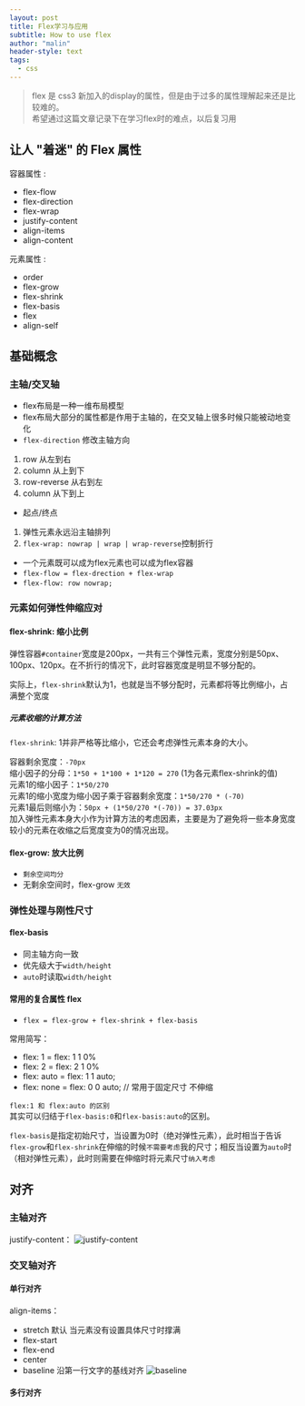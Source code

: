 ```yaml
---
layout: post
title: Flex学习与应用
subtitle: How to use flex
author: "malin"
header-style: text
tags:
  - css
---
```


> flex 是 css3 新加入的display的属性，但是由于过多的属性理解起来还是比较难的。  
> 希望通过这篇文章记录下在学习flex时的难点，以后复习用  


## 让人 "着迷" 的 Flex 属性

容器属性 :
- flex-flow
- flex-direction
- flex-wrap
- justify-content
- align-items
- align-content

元素属性 :
- order
- flex-grow
- flex-shrink
- flex-basis
- flex
- align-self

## 基础概念

### 主轴/交叉轴

- flex布局是一种一维布局模型
- flex布局大部分的属性都是作用于主轴的，在交叉轴上很多时候只能被动地变化
- ``flex-direction`` 修改主轴方向 
1. row 从左到右
2. column 从上到下
3. row-reverse 从右到左
4. column 从下到上
- 起点/终点 
1. 弹性元素永远沿主轴排列
2. ``flex-wrap: nowrap | wrap | wrap-reverse``控制折行
- 一个元素既可以成为flex元素也可以成为flex容器
- ``flex-flow = flex-drection + flex-wrap``
- ``flex-flow: row nowrap;``

### 元素如何弹性伸缩应对
#### flex-shrink: 缩小比例

弹性容器``#container``宽度是200px，一共有三个弹性元素，宽度分别是50px、100px、120px。在不折行的情况下，此时容器宽度是明显不够分配的。

实际上，``flex-shrink``默认为1，也就是当不够分配时，元素都将等比例缩小，占满整个宽度

##### 元素收缩的计算方法
``flex-shrink``: 1并非严格等比缩小，它还会考虑弹性元素本身的大小。

容器剩余宽度：``-70px``  
缩小因子的分母：``1*50 + 1*100 + 1*120 = 270`` (1为各元素flex-shrink的值)  
元素1的缩小因子：``1*50/270``  
元素1的缩小宽度为缩小因子乘于容器剩余宽度：``1*50/270 * (-70)``  
元素1最后则缩小为：``50px + (1*50/270 *(-70)) = 37.03px``  
加入弹性元素本身大小作为计算方法的考虑因素，主要是为了避免将一些本身宽度较小的元素在收缩之后宽度变为0的情况出现。

#### flex-grow: 放大比例

- ``剩余空间均分``
- 无剩余空间时，flex-grow ``无效``

### 弹性处理与刚性尺寸

#### flex-basis

- 同主轴方向一致
- 优先级大于``width/height``
- ``auto``时读取``width/height``


#### 常用的复合属性 flex

- ``flex = flex-grow + flex-shrink + flex-basis``

常用简写：
- flex: 1 = flex: 1 1 0%
- flex: 2 = flex: 2 1 0%
- flex: auto = flex: 1 1 auto;
- flex: none = flex: 0 0 auto; // 常用于固定尺寸 不伸缩

``flex:1 和 flex:auto 的区别``  
其实可以归结于``flex-basis:0``和``flex-basis:auto``的区别。

``flex-basis``是指定初始尺寸，当设置为0时（绝对弹性元素），此时相当于告诉``flex-grow``和``flex-shrink``在伸缩的时候``不需要考虑``我的尺寸；相反当设置为``auto``时（相对弹性元素），此时则需要在伸缩时将元素尺寸``纳入考虑``

## 对齐

### 主轴对齐
justify-content：
![justify-content](https://ask.qcloudimg.com/http-save/1006489/l8h27unmce.jpeg?imageView2/2/w/1620)

### 交叉轴对齐

#### 单行对齐
align-items：
- stretch 默认  当元素没有设置具体尺寸时撑满
- flex-start
- flex-end
- center
- baseline 沿第一行文字的基线对齐
![baseline](https://ask.qcloudimg.com/http-save/1006489/kaym7l5qke.jpeg?imageView2/2/w/1620)

#### 多行对齐